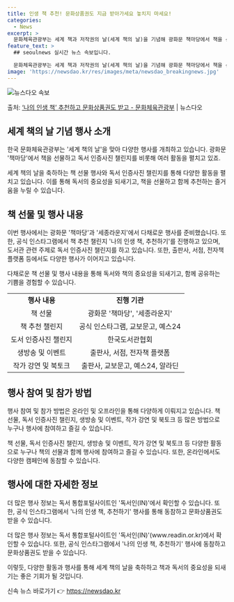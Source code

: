 ```yaml
---
title: 인생 책 추천! 문화상품권도 지금 받아가세요 놓치지 마세요!
categories:
  - News
excerpt: >
  문화체육관광부는 세계 책과 저작권의 날(세계 책의 날)을 기념해 광화문 책마당에서 책을 선물하고 다양한 행사…
feature_text: >
  ## seoulnews 실시간 뉴스 속보입니다.

  문화체육관광부는 세계 책과 저작권의 날(세계 책의 날)을 기념해 광화문 책마당에서 책을 선물하고 다양한 행사…
image: 'https://newsdao.kr/res/images/meta/newsdao_breakingnews.jpg'
---
```


![뉴스다오 속보](https://newsdao.kr/res/images/meta/newsdao_breakingnews.jpg)

<p>출처: <a href="https://newsdao.kr/3643" rel="dofollow">‘나의 인생 책’ 추천하고 문화상품권도 받고 - 문화체육관광부</a> | 뉴스다오</p>

<h2 data-ke-size="size26">세계 책의 날 기념 행사 소개</h2>
한국 문화체육관광부는 '세계 책의 날'을 맞아 다양한 행사를 개최하고 있습니다. 광화문 '책마당'에서 책을 선물하고 독서 인증사진 챌린지를 비롯해 여러 활동을 펼치고 있죠.

<p data-ke-size="size16">세계 책의 날을 축하하는 책 선물 행사와 독서 인증사진 챌린지를 통해 다양한 활동을 펼치고 있습니다. 이를 통해 독서의 중요성을 되새기고, 책을 선물하고 함께 추천하는 즐거움을 누릴 수 있습니다.</p>

<h2 data-ke-size="size26">책 선물 및 행사 내용</h2>
이번 행사에서는 광화문 '책마당'과 '세종라운지'에서 다채로운 행사를 준비했습니다. 또한, 공식 인스타그램에서 책 추천 챌린지 '나의 인생 책, 추천하기'를 진행하고 있으며, 도서관 관련 주제로 독서 인증사진 챌린지를 하고 있습니다. 또한, 출판사, 서점, 전자책 플랫폼 등에서도 다양한 행사가 이어지고 있습니다.

<p data-ke-size="size16">다채로운 책 선물 및 행사 내용을 통해 독서와 책의 중요성을 되새기고, 함께 공유하는 기쁨을 경험할 수 있습니다.</p>

<table>
	<tr>
		<td style="text-align: center; height: 17px;"><b>행사 내용</b></td>
		<td style="text-align: center; height: 17px;"><b>진행 기관</b></td>
	</tr>
	<tr>
		<td style="text-align: center; height: 17px;">책 선물</td>
		<td style="text-align: center; height: 17px;">광화문 '책마당', '세종라운지'</td>
	</tr>
	<tr>
		<td style="text-align: center; height: 17px;">책 추천 챌린지</td>
		<td style="text-align: center; height: 17px;">공식 인스타그램, 교보문고, 예스24</td>
	</tr>
	<tr>
		<td style="text-align: center; height: 17px;">도서 인증사진 챌린지</td>
		<td style="text-align: center; height: 17px;">한국도서관협회</td>
	</tr>
	<tr>
		<td style="text-align: center; height: 17px;">생방송 및 이벤트</td>
		<td style="text-align: center; height: 17px;">출판사, 서점, 전자책 플랫폼</td>
	</tr>
	<tr>
		<td style="text-align: center; height: 17px;">작가 강연 및 북토크</td>
		<td style="text-align: center; height: 17px;">출판사, 교보문고, 예스24, 알라딘</td>
	</tr>
</table>

<h2 data-ke-size="size26">행사 참여 및 참가 방법</h2>
행사 참여 및 참가 방법은 온라인 및 오프라인을 통해 다양하게 이뤄지고 있습니다. 책 선물, 독서 인증사진 챌린지, 생방송 및 이벤트, 작가 강연 및 북토크 등 많은 방법으로 누구나 행사에 참여하고 즐길 수 있습니다.

<p data-ke-size="size16">책 선물, 독서 인증사진 챌린지, 생방송 및 이벤트, 작가 강연 및 북토크 등 다양한 활동으로 누구나 책의 선물과 함께 행사에 참여하고 즐길 수 있습니다. 또한, 온라인에서도 다양한 캠페인에 동참할 수 있습니다.</p>

<h2 data-ke-size="size26">행사에 대한 자세한 정보</h2>
더 많은 행사 정보는 독서 통합포털사이트인 '독서인(IN)'에서 확인할 수 있습니다. 또한, 공식 인스타그램에서 '나의 인생 책, 추천하기' 행사를 통해 동참하고 문화상품권도 받을 수 있습니다.

<p data-ke-size="size16">더 많은 행사 정보는 독서 통합포털사이트인 '독서인(IN)'(www.readin.or.kr)에서 확인할 수 있습니다. 또한, 공식 인스타그램에서 '나의 인생 책, 추천하기' 행사에 동참하고 문화상품권도 받을 수 있습니다.</p>

이렇듯, 다양한 활동과 행사를 통해 세계 책의 날을 축하하고 책과 독서의 중요성을 되새기는 좋은 기회가 될 것입니다. 

신속 뉴스 바로가기 👉 <a href="https://newsdao.kr" rel="dofollow">https://newsdao.kr</a>


